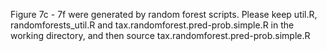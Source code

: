 Figure 7c - 7f were generated by random forest scripts. Please keep util.R, randomforests_util.R and tax.randomforest.pred-prob.simple.R in the working directory, and then source tax.randomforest.pred-prob.simple.R
